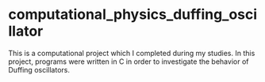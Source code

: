 # computational_physics_duffing_oscillator


This is a computational project which I completed during my studies.  In this project, programs were written in C in order to investigate the behavior of Duffing oscillators.   
